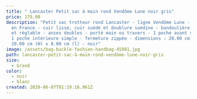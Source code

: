 ```yaml
---
title: " Lancaster Petit sac à main rond Vendôme Lune noir gris"
price: 179,00
description: "Petit sac trotteur rond Lancaster - ligne Vendôme Lune - fabriqué
  en France - cuir lisse, cuir suédé et doublure suédine - bandoulière amovible
  et réglable - anses doubles - porté main ou travers - 1 poche avant simple et
  1 poche intérieure simple - fermeture zippée - dimensions : 20.00 cm (L) x
  20.00 cm (H) x 8.00 cm (l) - noir"
image: /assets/bag-buckle-fashion-handbag-45981.jpg
path: lancaster-petit-sac-à-main-rond-vendôme-lune-noir-gris
size:
  - Grand
color:
  - noir
  - blanc
created: 2020-06-07T01:19:16.961Z
---
```

